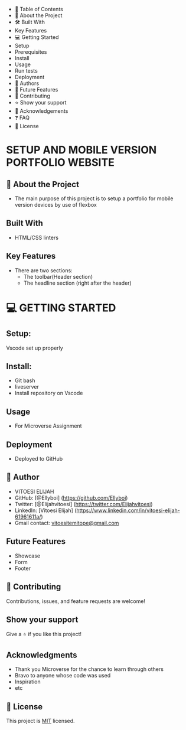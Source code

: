 - 📗 Table of Contents
- 📖 About the Project
- 🛠 Built With
- Key Features
- 💻 Getting Started
- Setup
- Prerequisites
- Install
- Usage
- Run tests
- Deployment
- 👥 Authors
- 🔭 Future Features
- 🤝 Contributing
- ⭐️ Show your support
- 🙏 Acknowledgements
- ❓ FAQ
- 📝 License
# SETUP AND MOBILE VERSION PORTFOLIO WEBSITE

## 📖 About the Project
- The main purpose of this project is to setup a portfolio for mobile version devices by use of flexbox
## Built With
- HTML/CSS linters
## Key Features
 - There are two sections:
    - The toolbar(Header section)
    - The headline section (right after the header)
    
 # 💻 GETTING STARTED
 
 ## Setup:
 Vscode set up properly
 
## Install:   
   - Git bash
   - liveserver
   - Install repository on Vscode
## Usage 
  - For Microverse Assignment

## Deployment
 - Deployed to GitHub
 
 ## 👥 Author
  - VITOESI ELIJAH
  - GitHub: [@Ellyboi] (https://github.com/Ellyboi)
  - Twitter: [@Elijahvitoesi] (https://twitter.com/Elijahvitoesi)
  - LinkedIn: [Vitoesi Elijah] (https://www.linkedin.com/in/vitoesi-elijah-61961611a/)
  - Gmail contact: vitoesitemitope@gmail.com
## Future Features
   - Showcase
   - Form
   - Footer
## 🤝 Contributing

Contributions, issues, and feature requests are welcome!
## Show your support

Give a ⭐️ if you like this project!
## Acknowledgments
- Thank you Microverse for the chance to learn through others
- Bravo to anyone whose code was used
- Inspiration
- etc

## 📝 License

This project is [MIT](./MIT.md) licensed.